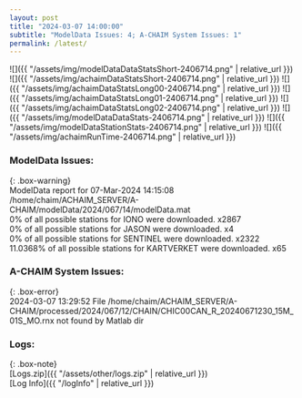 ```yaml
---
layout: post
title: "2024-03-07 14:00:00"
subtitle: "ModelData Issues: 4; A-CHAIM System Issues: 1"
permalink: /latest/
---
```


![]({{ "/assets/img/modelDataDataStatsShort-2406714.png" | relative_url }})
![]({{ "/assets/img/achaimDataStatsShort-2406714.png" | relative_url }})
![]({{ "/assets/img/achaimDataStatsLong00-2406714.png" | relative_url }})
![]({{ "/assets/img/achaimDataStatsLong01-2406714.png" | relative_url }})
![]({{ "/assets/img/achaimDataStatsLong02-2406714.png" | relative_url }})
![]({{ "/assets/img/modelDataDataStats-2406714.png" | relative_url }})
![]({{ "/assets/img/modelDataStationStats-2406714.png" | relative_url }})
![]({{ "/assets/img/achaimRunTime-2406714.png" | relative_url }})


### ModelData Issues:  
  
{: .box-warning}  
 ModelData report for 07-Mar-2024 14:15:08   
 /home/chaim/ACHAIM_SERVER/A-CHAIM/modelData/2024/067/14/modelData.mat   
 0% of all possible stations for IONO were downloaded. x2867   
 0% of all possible stations for JASON were downloaded. x4   
 0% of all possible stations for SENTINEL were downloaded. x2322   
 11.0368% of all possible stations for KARTVERKET were downloaded. x65   
  
### A-CHAIM System Issues:  
  
{: .box-error}  
2024-03-07 13:29:52 File /home/chaim/ACHAIM_SERVER/A-CHAIM/processed/2024/067/12/CHAIN/CHIC00CAN_R_20240671230_15M_01S_MO.rnx not found by Matlab dir  

### Logs:  
  
{: .box-note}  
[Logs.zip]({{ "/assets/other/logs.zip" | relative_url }})  
[Log Info]({{ "/logInfo" | relative_url }})  
